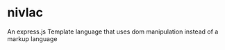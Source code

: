 nivlac
======

An express.js Template language that uses dom manipulation instead of a markup language
